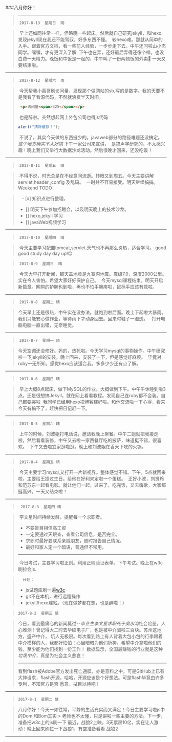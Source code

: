 ###八月你好！
> ---
>  `2017-8-13  星期日  阴`

>  早上还如同往常一样，但略晚一些起床。然后就自己研究jekyll，和hexo.发现jekyll现在我还不能驾驭，好多东西不懂。
>  较hexo难。那就从简单的入手。跟着官方文档，看一些前人经验，一步步走下去。中午还问啦山小杰同学。嘿嘿，才有更深入了解
>  下午也在弄，还好最后弄得还像个样。也没白费一天精力。晚饭和中饭是一起的，中午叫了一份两顿饭的外卖:eyes: 一天又要结束啦。
---
>  `2017-8-12  星期六  雨`

>  今天帮我小禹哥刷访问量，发现那个做网站的sb,写的是数字。我的天要不是我看了看源代码，不然就浪费半天时间。
>  ``` html
>  <p>访问量<span>325</span></p>
>  ```
>  也是醉啦。突然想起网上外包公司也得js代码
>  ``` javascript
>  alert("清除缓存！");
>  ```
>  不说了。其实今天做的东西挺少的。javaweb部分的路径难题还没搞定。_这个地方确实不太好搞_ 下午一家公司来宣讲，
>  是搞声学研究的，不太感兴趣！晚上我们又举行大数据沙龙活动。然后很晚才回来，还没吃饭！
---
>  `2017-8-11  星期五  晴`

>  不得不说，时光总是在不经意间流逝。转眼又到周五。今天主要讲解servlet,header ,config 及乱码。
>  一时并不容易接受。明天继续搞搞。
>  Weekend TODO

>    - [x] 知识点进行整理。
>    - [] 明天下午参加招聘会，以及明天晚上的技术沙龙。
>    - [] hexo,jekyll 学习
>    - [] javaWeb视频学习
---
>  `2017-8-10  星期四  晴`

>  今天主要学习配置tomcat,servlet.天气也不再那么炎热，适合学习。
>  good good study day day up!:blush:

>  `2017-8-9  星期三  晴`

>  今天大早打开新闻，铺天盖地竟是九寨沟地震。震级7.0，深度2000公里。实在令人害怕。希望大家好好保护自己。
>  今天mysql课程结束。明天开启新篇章。网购的护腕也到啦，再也不怕手腕疼啦，鼠标手应该有救啦。
---
>  `2017-8-8  星期二 晴`

>  今天早上还是很热，中午实在没办法。就跑到啦后面。晚上下起啦大暴雨。 我们只能安心做作业，等待雨下才动身回去。回来时鞋子一湿透。
>   打开电脑电脑一直出错，无奈睡觉。
---
>  `2017-8-7  星期一 晴`

> 今天空调还没修好。妈的，热死啦。今天学习mysql的事物操作。中午研究啦一下jekyll的安装。晚上回来，安装了一下，但是感觉好麻烦。
>  毕竟对ruby一无所知。感觉hexo应该适合我。多多少少还有点了解。
---
>  `2017-8-6  星期日 晴`

>  早上大概8点起床，做下MySQL的作业。大概做到下午。中午午休睡到啦3点。还是很想搞Jekyll。就在网上看看教程。发现自己连ruby都不会装。自己都要哭啦
>  我同学已经用hexo把博客建好啦。和他交流啦一下心得，看来今天有搞不了，赶快把日记赶一下。
---
>  `2017-8-5  星期六 晴`

>  上午的时候，刘波姐打电话说，邀请我晚上聚餐。中午二姐就把我接走啦，然后看看装修，中午又去啦一家西餐厅吃的披萨，味道挺不错，很喜欢。
>  下午又去啦宜家逛啦逛。晚上和刘波姐在香天下吃的火锅。
---
>  `2017-8-4  星期五 晴`

>  今天主要学习mysql,又打开一片新视界。整体感觉不错。下午，5点就回来啦，主要给王捷过生日。给他在好利来定啦一个蛋糕。
>  正好小波，刘贤玲和范苏东一起看电影。就让他们一起，过来了，吃完饭，又去嗨歌，大家都挺高兴。一天又结束啦！
---
>   `2017-8-3  星期四 晴`

>  李文星时间持续发酵，提醒每一个求职者。
>	- 不要盲目相信高工资
> - 一定要通过天眼查，查看公司信息，是否完全。
>- 求职时最好要联系亲戚朋友，随时报告自己情况。
>- 最好和家人定一个暗语，普通但不常用。 
>- - -
>  今日考试，主要学习啦正则。利用正则验证表单。下午考试。晚上在w3c刷拉会js.

>		计划：
>	* js试题库刷一遍[w3c](https://w3cschool.cn)
>	* git不在本机，进行远程操作
>	* jekyll/hexo建站。（现在做梦都在想，也是醉啦！）


> `2017-8-2  星期三 晴`

> 今日，看到最痛心的新闻莫过--*毕业生李文星求职死于臭水沟*社会险恶，人心难测！曾记得大二时去华硕电子厂，也是被中介骗啦三百块。苏州这地方，盛产中介，
> 坑人无极限。每次看到路上有人背着大包小包的行李跟着中介模样的人，我都好怕怕！心里暗暗为他们祈祷，希望中介拿啦他们的钱，至少能为他们找到一份工作！
> 数据显示，全国最赚钱的行业就是这种*垃圾中介*，真是为社会主义悲哀！
> - - - - - -
> 看到flash被Adobe官方发出死亡通牒，亦是意料之中。可是GitHub上已有大神请求，flash开源。哈哈，开源应该是个好想法。可是flash毕竟由许多专利，不知官方是否
> 愿意。拭目以待吧！

>

---
> `2017-8-1  星期二 晴`

>  八月你好！今天一如往常，平静的生活充实而又满足！今日主要学习啦js中的Dom,和Bom其实 > 老师也不太懂，只是讲啦一些主要的方法。下一步，准备把w3c上的js刷一下
>  最近，战狼2上映，3天票房10亿，实在让人激动！晚上回来刷拉一下战狼1，有空准备看看
>  战狼2
- - -

